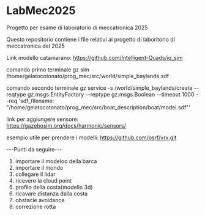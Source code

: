 # LabMec2025
Progetto per esame di laboratorio di meccatronica 2025

Questo repositorio contiene i file relativi al progetto di laboritorio di meccatronica del 2025

Link modello catamarano: https://github.com/Intelligent-Quads/iq_sim

comando primo terminale 
gz sim /home/gelatocotonato/prog_mec/src/world/simple_baylands.sdf

comando secondo terminale
gz service -s /world/simple_baylands/create --reqtype gz.msgs.EntityFactory --reptype gz.msgs.Boolean --timeout 1000 --req 'sdf_filename: "/home/gelatocotonato/prog_mec/src/boat_description/boat/model.sdf"'

link per aggiungere sensore: https://gazebosim.org/docs/harmonic/sensors/

esempio utile per prendere i modelli: https://github.com/osrf/vrx.git


---Punti da seguire---

1) importare il modeloo della barca
2) importare il mondo
3) collegare il lidar
4) ricevere la cloud point 
5) profilo della costa(modello 3d)
6) ricavare distanza dalla costa
7) obstacle avoidance
8) correzione rotta
